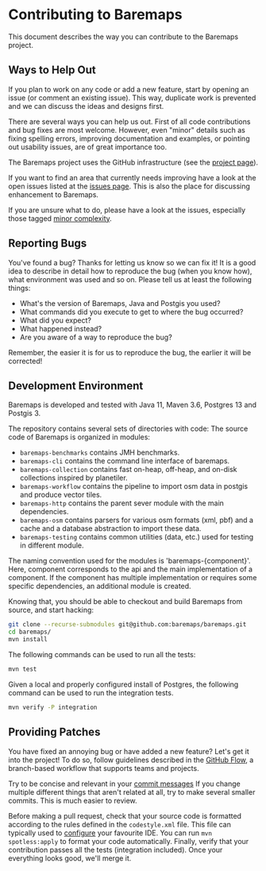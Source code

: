 # Contributing to Baremaps

This document describes the way you can contribute to the Baremaps project.

## Ways to Help Out

If you plan to work on any code or add a new feature, start by opening an issue 
(or comment an existing issue). This way, duplicate work is prevented and we can discuss the ideas
and designs first.

There are several ways you can help us out. First of all code contributions and
bug fixes are most welcome. However, even "minor" details such as fixing spelling
errors, improving documentation and examples, or pointing out usability issues, are of great importance too.

The Baremaps project uses the GitHub infrastructure (see the
[project page](https://github.com/baremaps/baremaps)).

If you want to find an area that currently needs improving have a look at the
open issues listed at the
[issues page](https://github.com/baremaps/baremaps/issues). This is also the place
for discussing enhancement to Baremaps.

If you are unsure what to do, please have a look at the issues, especially
those tagged
[minor complexity](https://github.com/baremaps/baremaps/labels/minor%20complexity).

## Reporting Bugs

You've found a bug? Thanks for letting us know so we can fix it! It is a good
idea to describe in detail how to reproduce the bug (when you know how), what
environment was used and so on. Please tell us at least the following things:

 * What's the version of Baremaps, Java and Postgis you used?
 * What commands did you execute to get to where the bug occurred?
 * What did you expect?
 * What happened instead?
 * Are you aware of a way to reproduce the bug?

Remember, the easier it is for us to reproduce the bug, the earlier it will be
corrected!

## Development Environment

Baremaps is developed and tested with Java 11, Maven 3.6, Postgres 13 and Postgis 3.

The repository contains several sets of directories with code:
The source code of Baremaps is organized in modules:

- `baremaps-benchmarks` contains JMH benchmarks.
- `baremaps-cli` contains the command line interface of baremaps.
- `baremaps-collection` contains fast on-heap, off-heap, and on-disk collections inspired by planetiler.
- `baremaps-workflow` contains the pipeline to import osm data in postgis and produce vector tiles.
- `baremaps-http` contains the parent sever module with the main dependencies.
- `baremaps-osm` contains parsers for various osm formats (xml, pbf) and a cache and a database abstraction to import these data.
- `baremaps-testing` contains common utilities (data, etc.) used for testing in different module.

The naming convention used for the modules is 'baremaps-{component}'.
Here, component corresponds to the api and the main implementation of a component.
If the component has multiple implementation or requires some specific dependencies, an additional module is created.

Knowing that, you should be able to checkout and build Baremaps from source, and start hacking:

```bash
git clone --recurse-submodules git@github.com:baremaps/baremaps.git
cd baremaps/
mvn install
``` 

The following commands can be used to run all the tests:

```bash
mvn test
``` 

Given a local and properly configured install of Postgres, the following command can be used to run the integration tests.

```bash
mvn verify -P integration
```

## Providing Patches

You have fixed an annoying bug or have added a new feature? Let's
get it into the project! 
To do so, follow guidelines described in the [GitHub Flow](https://guides.github.com/introduction/flow/),
a branch-based workflow that supports teams and projects.

Try to be concise and relevant in your [commit messages](https://chris.beams.io/posts/git-commit/)
If you change multiple different things that aren't related at all, try to
make several smaller commits. This is much easier to review.

Before making a pull request, check that your source code is formatted according to the rules defined in the `codestyle.xml` file. 
This file can typically used to [configure](https://www.jetbrains.com/help/idea/settings-code-style.html) your favourite IDE.
You can run `mvn spotless:apply` to format your code automatically.
Finally, verify that your contribution passes all the tests (integration included).
Once your everything looks good, we'll merge it.



